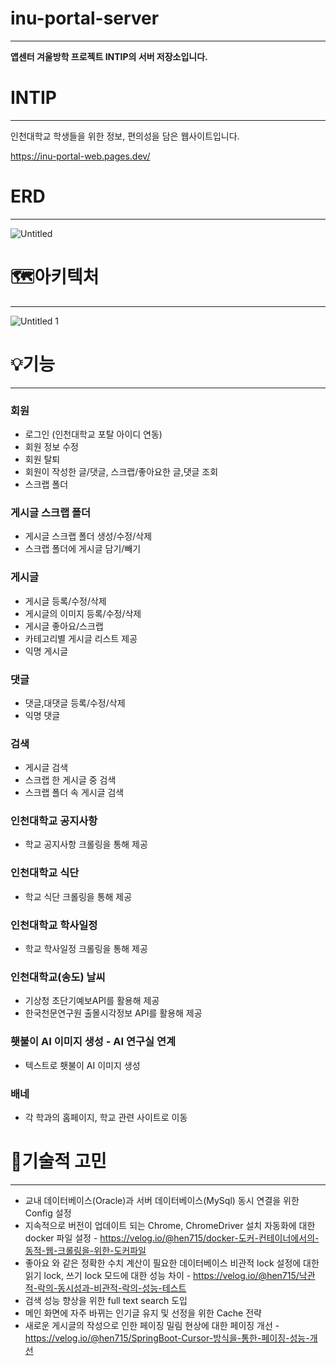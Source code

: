 # inu-portal-server

---

**앱센터 겨울방학 프로젝트 INTIP의 서버 저장소입니다.**

# INTIP

---

인천대학교 학생들을 위한 정보, 편의성을 담은 웹사이트입니다.

https://inu-portal-web.pages.dev/


# ERD

---

![Untitled](https://github.com/user-attachments/assets/4f6865b2-eb38-4cb5-92fd-0894205c69dd)

# 🗺️아키텍처

---

![Untitled 1](https://github.com/user-attachments/assets/1406099f-98c8-4409-bf57-4c6d658e6721)


# 💡기능

---

### 회원

- 로그인 (인천대학교 포탈 아이디 연동)
- 회원 정보 수정
- 회원 탈퇴
- 회원이 작성한 글/댓글, 스크랩/좋아요한 글,댓글 조회
- 스크랩 폴더

### 게시글 스크랩 폴더

- 게시글 스크랩 폴더 생성/수정/삭제
- 스크랩 폴더에 게시글 담기/빼기

### 게시글

- 게시글 등록/수정/삭제
- 게시글의 이미지 등록/수정/삭제
- 게시글 좋아요/스크랩
- 카테고리별 게시글 리스트 제공
- 익명 게시글

### 댓글

- 댓글,대댓글 등록/수정/삭제
- 익명 댓글

### 검색

- 게시글 검색
- 스크랩 한 게시글 중 검색
- 스크랩 폴더 속 게시글 검색

### 인천대학교 공지사항

- 학교 공지사항 크롤링을 통해 제공

### 인천대학교 식단

- 학교 식단 크롤링을 통해 제공

### 인천대학교 학사일정

- 학교 학사일정 크롤링을 통해 제공

### 인천대학교(송도) 날씨

- 기상청 초단기예보API를 활용해 제공
- 한국천문연구원 출몰시각정보 API를 활용해 제공

### 횃불이 AI 이미지 생성 - AI 연구실 연계

- 텍스트로 횃불이 AI 이미지 생성

### 배네

- 각 학과의 홈페이지, 학교 관련 사이트로 이동

# 📌기술적 고민

---

- 교내 데이터베이스(Oracle)과 서버 데이터베이스(MySql) 동시 연결을 위한 Config 설정
- 지속적으로 버전이 업데이트 되는 Chrome, ChromeDriver 설치 자동화에 대한 docker 파일 설정 - https://velog.io/@hen715/docker-도커-컨테이너에서의-동적-웹-크롤링을-위한-도커파일
- 좋아요 와 같은 정확한 수치 계산이 필요한 데이터베이스 비관적 lock 설정에 대한 읽기 lock, 쓰기 lock 모드에 대한 성능 차이 - https://velog.io/@hen715/낙관적-락의-동시성과-비관적-락의-성능-테스트
- 검색 성능  향상을 위한 full text search 도입
- 메인 화면에 자주 바뀌는 인기글 유지 및 선정을 위한 Cache 전략
- 새로운 게시글의 작성으로 인한 페이징 밀림 현상에 대한 페이징 개선 - https://velog.io/@hen715/SpringBoot-Cursor-방식을-통한-페이징-성능-개선 
